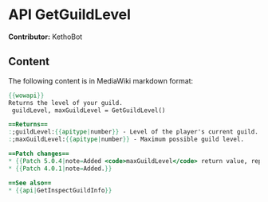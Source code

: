 # API GetGuildLevel

**Contributor:** KethoBot

## Content

The following content is in MediaWiki markdown format:

```mediawiki
{{wowapi}}
Returns the level of your guild.
 guildLevel, maxGuildLevel = GetGuildLevel()

==Returns==
:;guildLevel:{{apitype|number}} - Level of the player's current guild.
:;maxGuildLevel:{{apitype|number}} - Maximum possible guild level.

==Patch changes==
* {{Patch 5.0.4|note=Added <code>maxGuildLevel</code> return value, replacing the previously-existing <code>MAX_GUILD_LEVEL</code> FrameXML constant.}}
* {{Patch 4.0.1|note=Added.}}

==See also==
* {{api|GetInspectGuildInfo}}
```